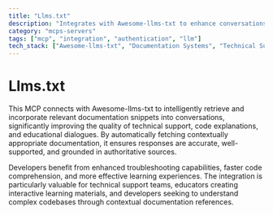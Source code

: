 ```yaml
---
title: "Llms.txt"
description: "Integrates with Awesome-llms-txt to enhance conversations using relevant documentation snippets for technical support and code explanations."
category: "mcps-servers"
tags: ["mcp", "integration", "authentication", "llm"]
tech_stack: ["Awesome-llms-txt", "Documentation Systems", "Technical Support", "Code Explanation", "Educational Tools"]
---
```


# Llms.txt

This MCP connects with Awesome-llms-txt to intelligently retrieve and incorporate relevant documentation snippets into conversations, significantly improving the quality of technical support, code explanations, and educational dialogues. By automatically fetching contextually appropriate documentation, it ensures responses are accurate, well-supported, and grounded in authoritative sources.

Developers benefit from enhanced troubleshooting capabilities, faster code comprehension, and more effective learning experiences. The integration is particularly valuable for technical support teams, educators creating interactive learning materials, and developers seeking to understand complex codebases through contextual documentation references.
